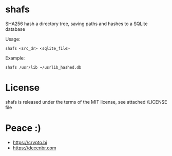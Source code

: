 # shafs

SHA256 hash a directory tree, saving paths and hashes to a SQLite database


Usage:

    shafs <src_dr> <sqlite_file>


Example:

    shafs /usr/lib ~/usrlib_hashed.db


# License

shafs is released under the terms of the MIT license, see attached /LICENSE file


# Peace :)

* https://crypto.bi
* https://decenbr.com
